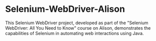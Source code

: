 # Selenium-WebDriver-Alison
This Selenium WebDriver project, developed as part of the "Selenium WebDriver: All You Need to Know" course on Alison, demonstrates the capabilities of Selenium in automating web interactions using Java.
